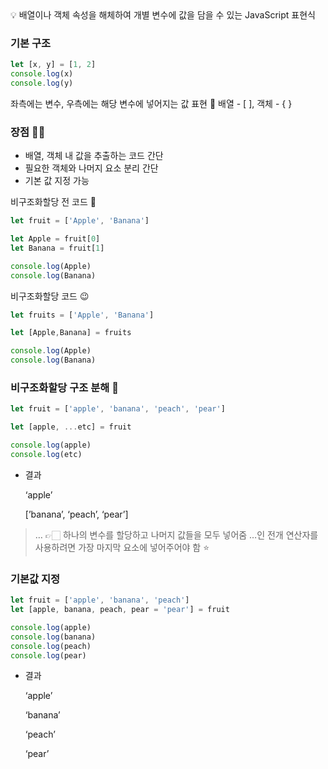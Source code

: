 <aside>
💡 배열이나 객체 속성을 해체하여 개별 변수에 값을 담을 수 있는 JavaScript 표현식

</aside>

### **기본 구조**

```jsx
let [x, y] = [1, 2]
console.log(x)
console.log(y)
```

좌측에는 변수, 우측에는 해당 변수에 넣어지는 값 표현 🙂
배열 - [ ], 객체 - { } 

### 장점 👏🏻

- 배열, 객체 내 값을 추출하는 코드 간단
- 필요한 객체와 나머지 요소 분리 간단
- 기본 값 지정 가능

비구조화할당 전 코드 🫥

```jsx
let fruit = ['Apple', 'Banana']

let Apple = fruit[0]
let Banana = fruit[1]

console.log(Apple)
console.log(Banana)
```

비구조화할당 코드 😉

```jsx
let fruits = ['Apple', 'Banana']

let [Apple,Banana] = fruits

console.log(Apple)
console.log(Banana)
```

### 비구조화할당 구조 분해 🎨

```jsx
let fruit = ['apple', 'banana', 'peach', 'pear']

let [apple, ...etc] = fruit

console.log(apple)
console.log(etc)
```

- 결과
    
    ‘apple’
    
    [’banana’, ‘peach’, ‘pear’]
    

> … 👉🏻 하나의 변수를 할당하고 나머지 값들을 모두 넣어줌
…인 전개 연산자를 사용하려면 가장 마지막 요소에 넣어주어야 함 ⭐
> 

### 기본값 지정

```jsx
let fruit = ['apple', 'banana', 'peach']
let [apple, banana, peach, pear = 'pear'] = fruit

console.log(apple)
console.log(banana)
console.log(peach)
console.log(pear)
```

- 결과
    
    ‘apple’
    
    ‘banana’
    
    ‘peach’
    
    ‘pear’

